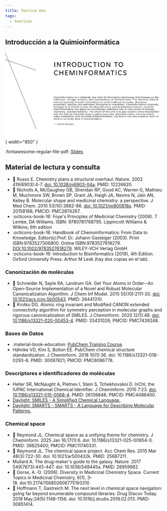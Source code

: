 ```yaml
---
title: Teorica Uno
tags: 
  - teoricas
---
```



## Introducción a la Quimioinformática

![Banner](clase-1.png){ width="850" }

:fontawesome-regular-file-pdf: [Slides](clase-1.pdf) 


<!--
 * :fontawesome-regular-file-pdf: [Slides](presentacionDeLaMateria-2022.pdf) 
 
 ![type:video](https://www.youtube.com/embed/_jwvRkxu588)

## Conceptos elementales de computación y algoritmos

 * :fontawesome-regular-file-pdf: [Slides](IntroduccionComputacion2022.pdf) 
 
 ![type:video](https://www.youtube.com/embed/CAwG3cIv2LA)

## Experimentos en bioinformática

 * :fontawesome-regular-file-pdf: [Slides](experimentosBioinformaticos2022.pdf) 
 
 ![type:video](https://www.youtube.com/embed/wgWoK9hCE3c)

[//]: # (![type:video](https://www.youtube.com/embed/kS0X-yIsB64))
[//]: # (This is a comment on a new line.)
-->

## Material de lectura y consulta
 * :paperclip: Russo E. Chemistry plans a structural overhaul. Nature. 2002 419(6903):4-7. [doi: 10.1038/nj6903-04a](https://doi.org/10.1038/nj6903-04a). PMID: 12226620.
 * :paperclip: Nicholls A, McGaughey GB, Sheridan RP, Good AC, Warren G, Mathieu M, Muchmore SW, Brown SP, Grant JA, Haigh JA, Nevins N, Jain AN, Kelley B. Molecular shape and medicinal chemistry: a perspective. J Med Chem. 2010 53(10):3862-86. [doi: 10.1021/jm900818s](https://doi.org/10.1021/jm900818s). PMID: 20158188; PMCID: PMC2874267.
 * :octicons-book-16: Foye's Principles of Medicinal Chemistry (2008). T Lemke, DA Williams. ISBN: 9780781768795. Lippincott Williams & Wilkins; 6th edition
 * :octicons-book-16: Handbook of Chemoinformatics: From Data to Knowledge. Editor(s):Prof. Dr. Johann Gasteiger (2003). Print ISBN:9783527306800. Online ISBN:9783527618279. [DOI:10.1002/9783527618279](https://doi.org/10.1002/9783527618279). WILEY‐VCH Verlag GmbH 
 * :octicons-book-16: Introduction to Bioinformatics (2019), 4th Edition. Oxford University Press. Arthur M Lesk (hay dos copias en el lab). 

### Canonización de moléculas
 * :paperclip: Schneider N, Sayle RA, Landrum GA. Get Your Atoms in Order--An Open-Source Implementation of a Novel and Robust Molecular Canonicalization Algorithm. J Chem Inf Model. 2015 55(10):2111-20. [doi: 10.1021/acs.jcim.5b00543](https://doi.org/10.1021/acs.jcim.5b00543). PMID: 26441310.
 * :paperclip: Krotko DG. Atomic ring invariant and Modified CANON extended connectivity algorithm for symmetry perception in molecular graphs and rigorous canonicalization of SMILES. J Cheminform. 2020 12(1):48. [doi: 10.1186/s13321-020-00453-4](https://doi.org/10.1186/s13321-020-00453-4). PMID: 33431026; PMCID: PMC7439248.

### Bases de Datos 
* :material-book-education: [PubChem Training Course](https://www.nlm.nih.gov/oet/ed/pubchem/tutorial/index.html).
* Hähnke VD, Kim S, Bolton EE. PubChem chemical structure standardization. J Cheminform. 2018 10(1):36. 
doi: 10.1186/s13321-018-0293-8. PMID: 30097821; PMCID: PMC6086778.

### Descriptores e identificadores de moléculas

* Heller SR, McNaught A, Pletnev I, Stein S, Tchekhovskoi D. InChI, the IUPAC International Chemical Identifier. J Cheminform. 2015 7:23. [doi: 10.1186/s13321-015-0068-4](https://doi.org/10.1186/s13321-015-0068-4). PMID: 26136848; PMCID: PMC4486400.
* [Daylight: SMILES - A Simplified Chemical Language.](https://www.daylight.com/dayhtml/doc/theory/theory.smiles.html)
* [Daylight: SMARTS - SMARTS - A Language for Describing Molecular Patterns.](https://www.daylight.com/dayhtml/doc/theory/theory.smarts.html)


### Chemical space
* :paperclip: Reymond JL. Chemical space as a unifying theme for chemistry. J Cheminform. 2025 Jan 16;17(1):6. doi: 10.1186/s13321-025-00954-0. PMID: 39825400; PMCID: PMC11740331.
* :paperclip: Reymond JL. The chemical space project. Acc Chem Res. 2015 Mar 48(3):722-30. doi: 10.1021/ar500432k. PMID: 25687211.
* Mullard A. The drug-maker's guide to the galaxy. Nature. 2017 549(7673):445-447. doi: 10.1038/549445a. PMID: 28959982.
* :paperclip: Gorse, A.-D. (2006). Diversity in Medicinal Chemistry Space. Current Topics in Medicinal Chemistry, 6(1), 3–18. doi:10.2174/156802606775193310 
* :paperclip: Hoffmann T, Gastreich M. The next level in chemical space navigation: going far beyond enumerable compound libraries. Drug Discov Today. 2019 May;24(5):1148-1156. doi: 10.1016/j.drudis.2019.02.013. PMID: 30851414.


